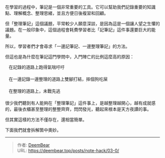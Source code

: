 # 


在學習的過程中，筆記是一個非常重要的工具。它可以幫助我們記錄重要的知識點、理解概念、整理思緒，並且方便日後複習和回顧。

但「整理筆記」這個議題，平常較少人願意深談，是因為這是一個讓人望之生懼的議題。在一般印象中，這個過程會耗費學習者比「記筆記」這件事還要巨大的能量。

所以，學習者們才會尋求「一邊記筆記、一邊整理筆記」的方法。

但這也是為什麼在筆記這門學問中，入門陣亡的比例這麼高的原因：

   在記錄的道路上跑得氣喘吁吁

   在一邊記錄一邊整理的道路上雙腳打結，摔個狗吃屎

   在整理的道路上，未戰先逃

很少我們聽到有人能夠在「整理筆記」這件事上，是越整理越開心，越有成就感的，最後衣櫃甚至整理的整整齊齊，閃閃發光，聽起來根本是天方夜譚的事。

但其實這樣的方法不僅存在，還相當簡單。

下面我們就會拆解箇中奧妙。


---

> 作者: [DeemBear](https://deembear.top)  
> URL: https://deembear.top/posts/note-hack/03-0/  

